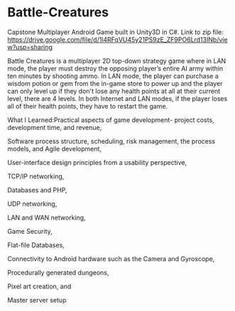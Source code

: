 # Battle-Creatures
Capstone Multiplayer Android Game built in Unity3D in C#.
Link to zip file: https://drive.google.com/file/d/1l4RFqVU45y21PS9zE_ZF9PO6Lrd13INb/view?usp=sharing

Battle Creatures is a multiplayer 2D top-down strategy game where in LAN mode, the player must destroy the opposing player’s entire AI army within ten minutes by shooting ammo. In LAN mode, the player can purchase a wisdom potion or gem from the in-game store to power up and the player can only level up if they don't lose any health points at all at their current level, there are 4 levels. In both Internet and LAN modes, if the player loses all of their health points, they have to restart the game. 

What I Learned:Practical aspects of game development- project costs, development time, and revenue, 

Software process structure, scheduling, risk management, the process models, and Agile development, 

User-interface design principles from a usability perspective, 

TCP/IP networking, 

Databases and PHP,

UDP networking,

LAN and WAN networking,

Game Security,

Flat-file Databases,

Connectivity to Android hardware such as the Camera and Gyroscope, 

Procedurally generated dungeons,

Pixel art creation, and 

Master server setup
